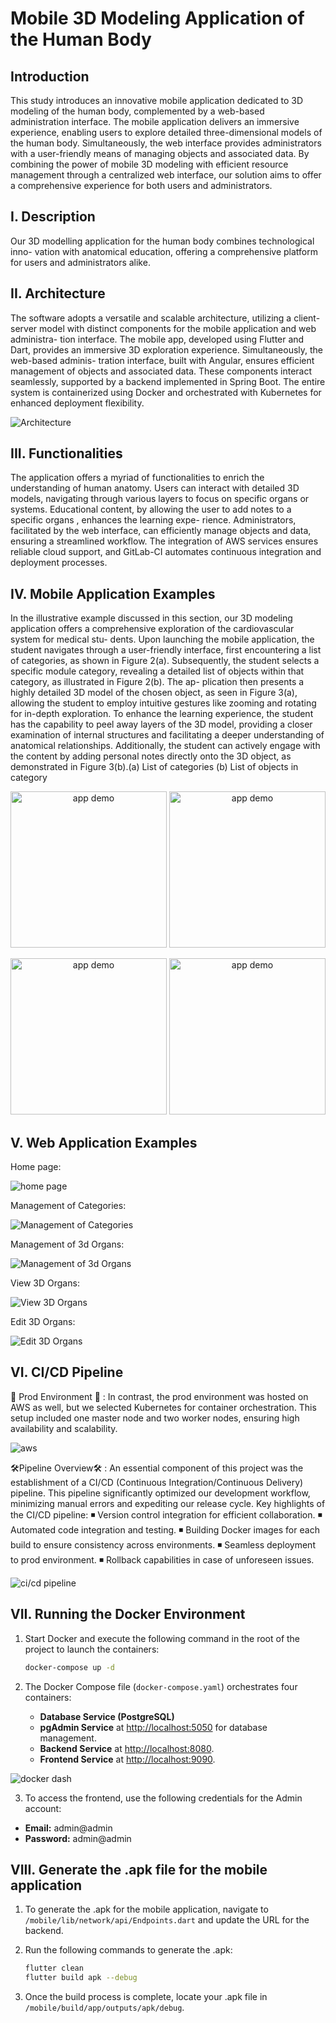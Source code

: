 # Mobile 3D Modeling Application of the Human Body

## Introduction

This study introduces an innovative mobile application dedicated to 3D modeling of the human body, complemented by a web-based administration interface. The mobile application delivers an immersive experience, enabling users to explore detailed three-dimensional models of the human body. Simultaneously, the web interface provides administrators with a user-friendly means of managing objects and associated data. By combining the power of mobile 3D modeling with efficient resource management through a centralized web interface, our solution aims to offer a comprehensive experience for both users and administrators. 

## I. Description

Our 3D modelling application for the human body combines technological inno-
vation with anatomical education, offering a comprehensive platform for users
and administrators alike.

## II. Architecture
The software adopts a versatile and scalable architecture, utilizing a client-server
model with distinct components for the mobile application and web administra-
tion interface. The mobile app, developed using Flutter and Dart, provides an
immersive 3D exploration experience. Simultaneously, the web-based adminis-
tration interface, built with Angular, ensures efficient management of objects and
associated data. These components interact seamlessly, supported by a backend
implemented in Spring Boot. The entire system is containerized using Docker
and orchestrated with Kubernetes for enhanced deployment flexibility.

![Architecture](/images/archi.png)

## III. Functionalities

The application offers a myriad of functionalities to enrich the understanding of
human anatomy. Users can interact with detailed 3D models, navigating through
various layers to focus on specific organs or systems. Educational content, by
allowing the user to add notes to a specific organs , enhances the learning expe-
rience. Administrators, facilitated by the web interface, can efficiently manage
objects and data, ensuring a streamlined workflow. The integration of AWS
services ensures reliable cloud support, and GitLab-CI automates continuous
integration and deployment processes.

## IV. Mobile Application Examples

In the illustrative example discussed in this section, our 3D modeling application
offers a comprehensive exploration of the cardiovascular system for medical stu-
dents. Upon launching the mobile application, the student navigates through a
user-friendly interface, first encountering a list of categories, as shown in Figure
2(a). Subsequently, the student selects a specific module category, revealing a
detailed list of objects within that category, as illustrated in Figure 2(b). The ap-
plication then presents a highly detailed 3D model of the chosen object, as seen
in Figure 3(a), allowing the student to employ intuitive gestures like zooming
and rotating for in-depth exploration.
To enhance the learning experience, the student has the capability to peel away
layers of the 3D model, providing a closer examination of internal structures and
facilitating a deeper understanding of anatomical relationships. Additionally, the
student can actively engage with the content by adding personal notes directly
onto the 3D object, as demonstrated in Figure 3(b).(a) List of categories (b) List of objects in category
<p align="center">
<img src="/images/1.jpg" alt="app demo" width="250"/> <img src="/images/2.jpg" alt="app demo" width="250"/> 
</p>
<p align="center">
<img src="/images/3.jpg" alt="app demo" width="250"/> <img src="/images/4.jpg" alt="app demo" width="250"/> 
</p>

## V. Web Application Examples
Home page:

![home page](/images/dash.png)

Management of Categories:

![Management of Categories](/images/cat.png)

Management of 3d Organs:

![Management of 3d Organs](/images/objs.png)

View 3D Organs:

![View 3D Organs](/images/demo.png)

Edit 3D Organs:

![Edit 3D Organs](/images/edit.png)

## VI. CI/CD Pipeline
🚀 Prod Environment 🚀 :
In contrast, the prod environment was hosted on AWS as well, but we selected Kubernetes for container orchestration. This setup included one master node and two worker nodes, ensuring high availability and scalability.

![aws](/images/aws.png)

🛠️Pipeline Overview🛠️ :
An essential component of this project was the establishment of a CI/CD (Continuous Integration/Continuous Delivery) pipeline. This pipeline significantly optimized our development workflow, minimizing manual errors and expediting our release cycle.
Key highlights of the CI/CD pipeline:
◾ Version control integration for efficient collaboration.
◾ Automated code integration and testing.
◾ Building Docker images for each build to ensure consistency across environments.
◾ Seamless deployment to prod environment.
◾ Rollback capabilities in case of unforeseen issues.

![ci/cd pipeline](/images/pipeline-archi.png)


## VII. Running the Docker Environment

1. Start Docker and execute the following command in the root of the project to launch the containers:

    ```bash
    docker-compose up -d
    ```

2. The Docker Compose file (`docker-compose.yaml`) orchestrates four containers:

   - **Database Service (PostgreSQL)**
   - **pgAdmin Service** at [http://localhost:5050](http://localhost:5050) for database management.
   - **Backend Service** at [http://localhost:8080](http://localhost:8080).
   - **Frontend Service** at [http://localhost:9090](http://localhost:9090).

![docker dash](/images/docker.png)

3. To access the frontend, use the following credentials for the Admin account:

- **Email:** admin@admin
- **Password:** admin@admin


## VIII. Generate the .apk file for the mobile application

1. To generate the .apk for the mobile application, navigate to `/mobile/lib/network/api/Endpoints.dart` and update the URL for the backend.

2. Run the following commands to generate the .apk:
    ```bash
    flutter clean 
    flutter build apk --debug
    ```

3. Once the build process is complete, locate your .apk file in `/mobile/build/app/outputs/apk/debug`.


